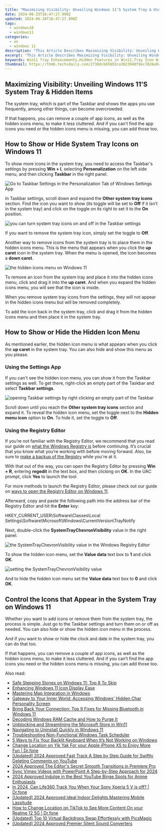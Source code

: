 ```yaml
---
title: "Maximizing Visibility: Unveiling Windows 11'S System Tray & Hidden Items"
date: 2024-06-25T16:47:27.990Z
updated: 2024-06-26T16:47:27.990Z
tags:
  - windows10
  - windows11
categories:
  - os
  - windows 11
description: "This Article Describes Maximizing Visibility: Unveiling Windows 11'S System Tray & Hidden Items"
excerpt: "This Article Describes Maximizing Visibility: Unveiling Windows 11'S System Tray & Hidden Items"
keywords: Win11 Tray Enhancements,Hidden Features in Win11,Tray Icon Windows 11,Discovering Win11 Secrets,Win11 System Interface,Unlock Windows 11 Easter,Windows 11 Visibility Tricks
thumbnail: https://thmb.techidaily.com/2738dcb65655ca3023848f9ec7026a9cce211e70815a31f4f65d2f9ea9ded629.jpg
---
```


## Maximizing Visibility: Unveiling Windows 11'S System Tray & Hidden Items

 The system tray, which is part of the Taskbar and shows the apps you use frequently, among other things, can become overcrowded.

 If that happens, you can remove a couple of app icons, as well as the hidden icons menu, to make it less cluttered. And if you can’t find the app icons you need or the hidden icons menu is missing, you can add those too.

## How to Show or Hide System Tray Icons on Windows 11

 To show more icons in the system tray, you need to access the Taskbar's settings by pressing **Win + I**, selecting **Personalization** on the left side menu, and then clicking **Taskbar** in the right panel.

![Go to Taskbar Settings in the Personalization Tab of Windows Settings App](https://static1.makeuseofimages.com/wordpress/wp-content/uploads/2023/05/6-go-to-taskbar-settings-in-the-personalization-tab-of-windows-settings-app.jpg)

 In Taskbar settings, scroll down and expand the **Other system tray icons** section. Find the icon you want to show (its toggle will be set to **Off** if it isn’t in the system tray) and click on the toggle on its right to set it to the **On** position.

![you can turn system tray icons on and off in the Taskbar settings](https://static1.makeuseofimages.com/wordpress/wp-content/uploads/2023/05/system-tray-icons-windows-11.jpg)

 If you want to remove the system tray icon, simply set the toggle to **Off**.

 Another way to remove icons from the system tray is to place them in the hidden icons menu. This is the menu that appears when you click the **up caret** icon in the system tray. When the menu is opened, the icon becomes a **down caret**.

![the hidden icons menu on Windows 11](https://static1.makeuseofimages.com/wordpress/wp-content/uploads/2023/05/hidden-icons-menu-windows-11.jpg)

 To remove an icon from the system tray and place it into the hidden icons menu, click and drag it into the **up caret**. And when you expand the hidden icons menu, you will see that the icon is inside.

 When you remove system tray icons from the settings, they will not appear in the hidden icons menu but will be removed completely.

 To add the icon back in the system tray, click and drag it from the hidden icons menu and then place it in the system tray.

## How to Show or Hide the Hidden Icon Menu

 As mentioned earlier, the hidden icon menu is what appears when you click the **up caret** in the system tray. You can also hide and show this menu as you please.

### Using the Settings App

 If you can't see the hidden icon menu, you can show it from the Taskbar settings as well. To get there, right-click an empty part of the Taskbar and select **Taskbar settings**.

![opening Taskbar settings by right clicking an empty part of the Taskbar](https://static1.makeuseofimages.com/wordpress/wp-content/uploads/2023/05/opening-taskbar-settings.jpg)

 Scroll down until you reach the **Other system tray icons** section and expand it. To reveal the hidden icon menu, set the toggle next to the **Hidden menu icon** option to **On**. To hide it, set the toggle to **Off**.

### Using the Registry Editor

 If you’re not familiar with the Registry Editor, we recommend that you read our guide on [what the Windows Registry is](https://www.makeuseof.com/tag/what-is-the-windows-registry-editor-and-how-do-i-use-it-makeuseof-explains/) before continuing. It’s crucial that you know what you’re working with before moving forward. Also, be sure to [make a backup of the Registry](https://www.makeuseof.com/tag/backup-restore-windows-registry/) while you're at it.

 With that out of the way, you can open the Registry Editor by pressing **Win + R**, entering **regedit** in the text box, and then clicking on **OK**. In the UAC prompt, click **Yes** to launch the tool.

 For more methods to launch the Registry Editor, please check out our guide on [ways to open the Registry Editor on Windows 11](https://www.makeuseof.com/windows-11-open-registry-editor/).

 Afterward, copy and paste the following path into the address bar of the Registry Editor and hit the **Enter** key:

HKEY_CURRENT_USER\Software\Classes\Local Settings\Software\Microsoft\Windows\CurrentVersion\TrayNotify

 Next, double-click the **SystemTrayChevronVisibility** value in the right panel.

![the SystemTrayChevronVisibility value in the Windows Registry Editor](https://static1.makeuseofimages.com/wordpress/wp-content/uploads/2023/05/systemtraychevronvisibility-value-regedit-windows.jpg)

 To show the hidden icon menu, set the **Value data** text box to **1** and click **OK**.

![setting the SystemTrayChevronVisibility value](https://static1.makeuseofimages.com/wordpress/wp-content/uploads/2023/05/systemtraychevronvisibility-value-data.jpg)

 And to hide the hidden icon menu set the **Value data** text box to **0** and click **OK**.

## Control the Icons that Appear in the System Tray on Windows 11

 Whether you want to add icons or remove them from the system tray, the process is simple. Just go to the Taskbar settings and turn them on or off as needed. You can also hide or show the hidden icon menu in the process.

 And if you want to show or hide the clock and date in the system tray, you can do that too.

 If that happens, you can remove a couple of app icons, as well as the hidden icons menu, to make it less cluttered. And if you can’t find the app icons you need or the hidden icons menu is missing, you can add those too.

<span class="atpl-alsoreadstyle">Also read:</span>
<div><ul>
<li><a href="https://win11-tips.techidaily.com/safe-stepping-stones-on-windows-11-top-8-to-skip/"><u>Safe Stepping Stones on Windows 11: Top 8 To Skip</u></a></li>
<li><a href="https://win11-tips.techidaily.com/enhancing-windows-11-icon-display-ease/"><u>Enhancing Windows 11 Icon Display Ease</u></a></li>
<li><a href="https://win11-tips.techidaily.com/mastering-map-integration-in-windows/"><u>Mastering Map Integration in Windows</u></a></li>
<li><a href="https://win11-tips.techidaily.com/gateway-to-your-inner-world-accessing-windows-hidden-char-personality-screen/"><u>Gateway to Your Inner World: Accessing Windows' Hidden Char Personality Screen</u></a></li>
<li><a href="https://win11-tips.techidaily.com/bring-back-your-connection-top-9-fixes-for-missing-bluetooth-in-windows-11/"><u>Bring Back Your Connection: Top 9 Fixes for Missing Bluetooth in Windows 11</u></a></li>
<li><a href="https://win11-tips.techidaily.com/decoding-windows-ram-cache-and-how-to-purge-it/"><u>Decoding Windows RAM Cache and How to Purge It</u></a></li>
<li><a href="https://win11-tips.techidaily.com/unblocking-and-streamlining-the-microsoft-store-in-win11/"><u>Unblocking and Streamlining the Microsoft Store in Win11</u></a></li>
<li><a href="https://win11-tips.techidaily.com/navigating-to-uninstall-quickly-in-windows-11/"><u>Navigating to Uninstall Quickly in Windows 11</u></a></li>
<li><a href="https://win11-tips.techidaily.com/troubleshooting-non-functional-windows-task-scheduler/"><u>Troubleshooting Non-Functional Windows Task Scheduler</u></a></li>
<li><a href="https://win11-tips.techidaily.com/5-ways-to-fix-your-backlit-keyboard-when-its-not-working-on-windows/"><u>5 Ways to Fix Your Backlit Keyboard When It’s Not Working on Windows</u></a></li>
<li><a href="https://location-social.techidaily.com/change-location-on-yik-yak-for-your-apple-iphone-xs-to-enjoy-more-fun-drfone-by-drfone-virtual-ios/"><u>Change Location on Yik Yak For your Apple iPhone XS to Enjoy More Fun | Dr.fone</u></a></li>
<li><a href="https://eaxpv-info.techidaily.com/updated-2024-approved-fast-track-a-step-by-step-guide-for-swiftly-deleting-comments-on-youtube/"><u>[Updated] 2024 Approved  Fast Track  A Step by Step Guide for Swiftly Deleting Comments on YouTube</u></a></li>
<li><a href="https://some-approaches.techidaily.com/2024-approved-the-editors-secret-smooth-transitions-in-premiere-pro/"><u>2024 Approved  The Editor's Secret  Smooth Transitions in Premiere Pro</u></a></li>
<li><a href="https://vimeo-videos.techidaily.com/sync-vimeo-videos-with-powerpoint-a-step-by-step-approach-for-2024/"><u>Sync Vimeo Videos with PowerPoint  A Step-by-Step Approach for 2024</u></a></li>
<li><a href="https://youtube-help.techidaily.com/2024-approved-indulge-in-the-best-youtube-binge-spots-for-anime-enthusiasts/"><u>2024 Approved  Indulge in the Best YouTube Binge Spots for Anime Enthusiasts</u></a></li>
<li><a href="https://review-topics.techidaily.com/in-2024-can-life360-track-you-when-your-sony-xperia-5-v-is-off-drfone-by-drfone-virtual-android/"><u>In 2024, Can Life360 Track You When Your Sony Xperia 5 V is off? | Dr.fone</u></a></li>
<li><a href="https://visual-screen-recording.techidaily.com/updated-2024-approved-ideal-indoor-delights-mastering-mobile-lassitude/"><u>[Updated] 2024 Approved  Ideal Indoor Delights  Mastering Mobile Lassitude</u></a></li>
<li><a href="https://location-social.techidaily.com/how-to-change-location-on-tiktok-to-see-more-content-on-your-realme-12-5g-drfone-by-drfone-virtual-android/"><u>How to Change Location on TikTok to See More Content On your Realme 12 5G | Dr.fone</u></a></li>
<li><a href="https://some-guidance.techidaily.com/updated-top-10-virtual-backdrops-swap-effortlessly-with-picsmagic/"><u>[Updated] Top 10 Virtual Backdrops  Swap Effortlessly with PicsMagic</u></a></li>
<li><a href="https://fox-cloud.techidaily.com/updated-2024-approved-premier-silent-sound-converters/"><u>[Updated] 2024 Approved  Premier Silent Sound Converters</u></a></li>
</ul></div>

<ins class="adsbygoogle"
      style="display:block"
      data-ad-client="ca-pub-7571918770474297"
      data-ad-slot="8358498916"
      data-ad-format="auto"
      data-full-width-responsive="true"></ins>